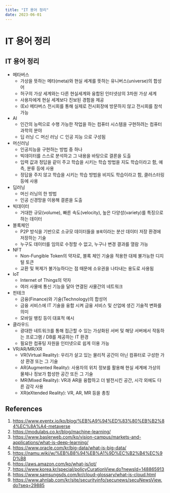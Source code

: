 ```yaml
---
title: "IT 용어 정리"
date: 2023-06-01
---
```


# IT 용어 정리

## IT 용어 정리

- 메타버스
  - 가상을 뜻하는 메타(meta)와 현실 세계를 뜻하는 유니버스(universe)의 합성어
  - 허구의 가상 세계와는 다른 현실세계와 융합된 인터넷상의 3차원 가상 세계
  - 사용자에게 현실 세계보다 진보된 경험을 제공
  - (Ex) 메타버스 전시회를 통해 실제로 전시회장에 방문하지 않고 전시회를 참석 가능
- AI
  - 인간의 능력으로 수행 가능한 작업을 하는 컴퓨터 시스템을 구현하려는 컴퓨터과학의 분야
  - 딥 러닝 ⊂ 머신 러닝 ⊂ 인공 지능 으로 구성됨
- 머신러닝
  - 인공지능을 구현하는 방법 중 하나
  - 빅데이터를 스스로 분석하고 그 내용을 바탕으로 결론을 도출
  - 입력 값과 정답을 같이 주고 학습을 시키는 학습 방법을 지도 학습이라고 함, 예측, 분류 등에 사용
  - 정답을 주지 않고 학습을 시키는 학습 방법을 비지도 학습이라고 함, 클러스터링 등에 사용
- 딥러닝
  - 머신 러닝의 한 방법
  - 인공 신경망을 이용해 결론을 도출
- 빅데이터
  - 거대한 규모(volume), 빠른 속도(velocity), 높은 다양성(variety)를 특징으로 하는 데이터
- 블록체인
  - P2P 방식을 기반으로 소규모 데이터들을 `블록`이라는 분산 데이터 저장 환경에 저장하는 기술
  - 누구도 데이터를 임의로 수정할 수 없고, 누구나 변경 결과를 열람 가능
- NFT
  - Non-Fungible Token의 약자로, 블록 체인 기술을 적용한 대체 불가능한 디지털 토큰
  - 교환 및 복제가 불가능하다는 점 때문에 소유권을 나타내는 용도로 사용됨
- IoT
  - Internet of Things의 약자
  - 여러 사물에 통신 기능을 달아 연결된 사물간의 네트워크
- 핀테크
  - 금융(Finance)와 기술(Technology)의 합성어
  - 금융 서비스에 IT 기술을 융합 시켜 금융 서비스 및 산업에 생긴 기술적 변화를 의미
  - 모바일 뱅킹 등이 대표적 예시
- 클라우드
  - 광대한 네트워크를 통해 접근할 수 있는 가상화된 서버 및 해당 서버에서 작동하는 프로그램 / DB를 제공하는 IT 환경
  - 필요한 컴퓨팅 자원을 인터넷으로 쉽게 이용 가능
- VR/AR/MR/XR
  - VR(Virtual Reality): 우리가 살고 있는 물리적 공간이 아닌 컴퓨터로 구성한 가상 환경 또는 그 기술
  - AR(Augmented Reality): 사용자의 위치 정보를 활용해 현실 세계에 가상의 물체나 정보가 합성한 공간 또든 그 기술
  - MR(Mixed Reality): VR과 AR을 융합하고 더 발전시킨 공간, 시각 외에도 다른 감각 사용
  - XR(eXtended Reality): VR, AR, MR 등을 총칭

## References

1. https://www.eventx.io/ko/blog/%EB%A9%94%ED%83%80%EB%B2%84%EC%8A%A4-metaverse
2. https://modulabs.co.kr/blog/machine-learning/
3. https://www.baslerweb.com/ko/vision-campus/markets-and-applications/what-is-deep-learning/
4. https://www.oracle.com/kr/big-data/what-is-big-data/
5. https://namu.wiki/w/%EB%B8%94%EB%A1%9D%EC%B2%B4%EC%9D%B8
6. https://aws.amazon.com/ko/what-is/iot/
7. https://www.korea.kr/special/policyCurationView.do?newsId=148865913
8. https://www.samsungsds.com/kr/cloud-glossary/what-is-cloud.html
9. https://www.ahnlab.com/kr/site/securityinfo/secunews/secuNewsView.do?seq=29885
